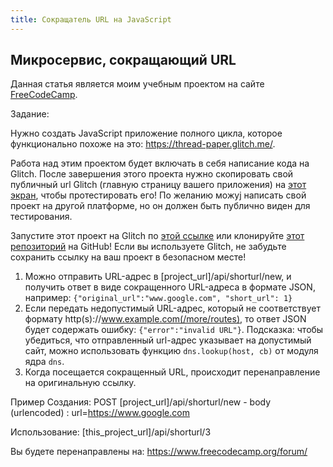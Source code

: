 ```yaml
---
title: Сокращатель URL на JavaScript
---
```


## Микросервис, сокращающий URL

Данная статья является моим учебным проектом на сайте [FreeCodeCamp](https://www.freecodecamp.org/learn/apis-and-microservices/apis-and-microservices-projects/url-shortener-microservice).

Задание: 

Нужно создать JavaScript приложение полного цикла, которое функционально похоже на это: https://thread-paper.glitch.me/.

Работа над этим проектом будет включать в себя написание кода на Glitch. После завершения этого проекта нужно скопировать свой публичный url Glitch (главную страницу вашего приложения) на [этот экран](https://www.freecodecamp.org/learn/apis-and-microservices/apis-and-microservices-projects/url-shortener-microservice), чтобы протестировать его! По желанию можyj написать свой проект на другой платформе, но он должен быть публично виден для тестирования.

Запустите этот проект на Glitch по [этой ссылке](https://glitch.com/edit/#!/remix/clone-from-repo?REPO_URL=https://github.com/freeCodeCamp/boilerplate-project-urlshortener/) или клонируйте [этот репозиторий](https://github.com/freeCodeCamp/boilerplate-project-urlshortener/) на GitHub! Если вы используете Glitch, не забудьте сохранить ссылку на ваш проект в безопасном месте!

1. Можно отправить URL-адрес в [project_url]/api/shorturl/new, и получить ответ в виде сокращенного URL-адреса в формате JSON, например: `{"original_url":"www.google.com", "short_url": 1}`
2. Если передать недопустимый URL-адрес, который не соответствует формату http(s)://www.example.com(/more/routes), то ответ JSON будет содержать ошибку: `{"error":"invalid URL"}`. Подсказка: чтобы убедиться, что отправленный url-адрес указывает на допустимый сайт, можно использовать функцию `dns.lookup(host, cb)` от модуля ядра `dns`.
3. Когда посещается сокращенный URL, происходит перенаправление на оригинальную ссылку.

Пример Создания:
POST [project_url]/api/shorturl/new - body (urlencoded) : url=https://www.google.com

Использование:
[this_project_url]/api/shorturl/3

Вы будете перенаправлены на:
https://www.freecodecamp.org/forum/